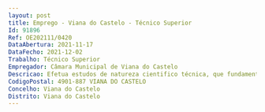 ```yaml
--- 
layout: post
title: Emprego - Viana do Castelo - Técnico Superior
Id: 91896
Ref: OE202111/0420
DataAbertura: 2021-11-17
DataFecho: 2021-12-02
Trabalho: Técnico Superior
Empregador: Câmara Municipal de Viana do Castelo
Descricao: Efetua estudos de natureza cientifico técnica, que fundamentam e preparam a decisão, em áreas como recursos humanos apoio social, educativo e cultural, colaborando, nomeadamente nas seguintes áreas  promoção de ações necessárias ao recrutamento seleção e orientação profissional dos trabalhadores  resolução de problemas de adaptação e readaptação social dos indivíduos, grupos ou comunidades  deteção de necessidades de comunidade educativa, com o fim de propor a realização de ações de prevenção e medidas adequadas, designadamente em casos de insucesso escolar Identificação de necessidades de ocupação de tempos livres, promovendo e apoiando atividades de índole cultural, educativa e recreativa.
CodigoPostal: 4901-887 VIANA DO CASTELO
Concelho: Viana do Castelo
Distrito: Viana do Castelo
--- 
```

